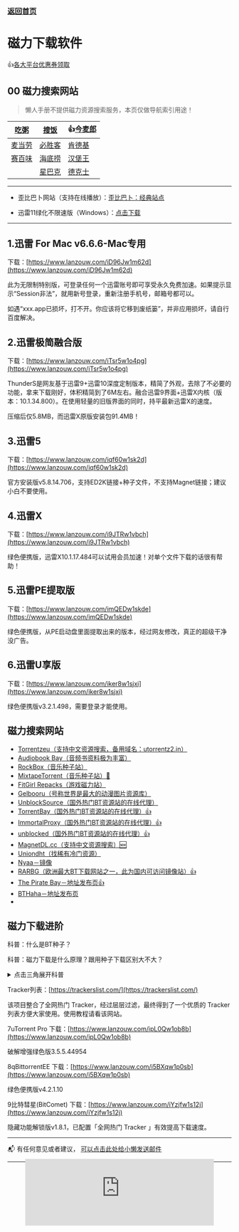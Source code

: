 ### [**返回首页**](/README.md)

# 磁力下载软件

👍[各大平台优惠券领取](https://tb.jxyou.top/?H9yM96La)



## 00 磁力搜索网站

> 懒人手册不提供磁力资源搜索服务，本页仅做导航索引用途！

| [吃粥](https://emoncili.com/?iui.su) | [搜饭](https://bt.so99.top/?iui.su)              | 👍[今麦郎](https://cili.st/)                                  |
| ------------------------------------ | ------------------------------------------------ | ------------------------------------------------------------ |
| [麦当劳](https://www.cilixiong.com/) | [必胜客](https://github.hscsec.cn/yuhuage/dizhi) | [肯德基](https://text.is/niao)                               |
| [赛百味](https://cili.uk/)           | [海底捞](https://ciliduo.org/)                   | [汉堡王](https://chilisou.com)                               |
|                                      | [星巴克](https://www.2bt0.com/)                  | [德克士](https://btbtt15.com/forum-index-fid-950-typeid1-3-typeid2-0-typeid3-0-typeid4-0.htm) |

***

- 歪比巴卜网站（支持在线播放）：[歪比巴卜：经典站点](https://mp.weixin.qq.com/s?__biz=MzkwNzYxMzAwNQ==&mid=2247485441&idx=1&sn=bd6d812038f4dc6cddad196288980407&chksm=c0d7ce23f7a0473573a8046953ac52529cd33e2704b4c1f739a4f4f9fae820f2e59b30236983&token=2139886525&lang=zh_CN#rd)

- 迅雷11绿化不限速版（Windows）：[点击下载](https://lazyman.lanzoul.com/iJN6p1rwaljg)

***

## 1.迅雷 For Mac v6.6.6-Mac专用

下载：[https://www.lanzouw.com/iD96Jw1m62d](https://www.lanzouw.com/iD96Jw1m62d)

此为无限制特别版，可登录任何一个迅雷账号即可享受永久免费加速。如果提示显示“Session非法”，就用新号登录，重新注册手机号，邮箱号都可以。

如遇“xxx.app已损坏，打不开。你应该将它移到废纸篓”，并非应用损坏，请自行百度解决。

## 2.迅雷极简融合版
下载：[https://www.lanzouw.com/iTsr5w1o4pg](https://www.lanzouw.com/iTsr5w1o4pg)

ThunderS是网友基于迅雷9+迅雷10深度定制版本，精简了外观，去除了不必要的功能，拿来下载刚好，体积精简到了6M左右。融合迅雷9界面+迅雷X内核（版本：10.1.34.800）。在使用轻量的旧版界面的同时，持平最新迅雷X的速度。

压缩后仅5.8MB，而迅雷X原版安装包91.4MB！

## 3.迅雷5
下载：[https://www.lanzouw.com/iqf60w1sk2d](https://www.lanzouw.com/iqf60w1sk2d)

官方安装版v5.8.14.706，支持ED2K链接+种子文件，不支持Magnet链接；建议小白不要使用。

## 4.迅雷X
下载：[https://www.lanzouw.com/i9JTRw1vbch](https://www.lanzouw.com/i9JTRw1vbch)

绿色便携版，迅雷X10.1.17.484可以试用会员加速！对单个文件下载的话很有帮助！

## 5.迅雷PE提取版
下载：[https://www.lanzouw.com/imQEDw1skde](https://www.lanzouw.com/imQEDw1skde)

绿色便携版，从PE启动盘里面提取出来的版本，经过网友修改，真正的超级干净没广告。

## 6.迅雷U享版
下载：[https://www.lanzouw.com/iker8w1sjxi](https://www.lanzouw.com/iker8w1sjxi)

绿色便携版v3.2.1.498，需要登录才能使用。

## 磁力搜索网站

- [ Torrentzeu（支持中文资源搜索，备用域名：utorrentz2.in）](https://torrentzeu.org/)
- [ Audiobook Bay（音频书资料极为丰富）](http://audiobookbay.ws/)
- [ RockBox（音乐种子站）](http://rawkbawx.rocks/)
- [ MixtapeTorrent（音乐种子站）🐢](http://www.mixtapetorrent.com/)
- [ FitGirl Repacks（游戏磁力站）](https://fitgirl-repacks.site/)
- [ Gelbooru（号称世界是最大的动漫图片资源库）](https://gelbooru.com/)
- [ UnblockSource（国外热门BT资源站的在线代理）](https://unblocksource.org/)
- [ TorrentBay（国外热门BT资源站的在线代理）👍](https://torrentbay.to/)
- [ ImmortalProxy（国外热门BT资源站的在线代理）👍](https://immortalproxy.com/)
- [ unblocked（国外热门BT资源站的在线代理）👍](https://unblockit.ch/)
- [ MagnetDL.cc（支持中文资源搜索）🆕](https://www.magnetdl.com/)
- [ Uniondht（找稀有冷门资源）](http://uniondht.org/)
- [ Nyaa－镜像](https://nyaa.eu/)
- [ RARBG（欧洲最大BT下载网站之一，此为国内可访问镜像站）👍](https://txt.fyi/-/21113/fae01078/)
- [ The Pirate Bay－地址发布页👍](https://piratebayproxy.info/)
- [ BTHaha－地址发布页](https://wangzhi.men/bthaha/)
- 

## 磁力下载进阶
科普：什么是BT种子？

科普：磁力下载是什么原理？跟用种子下载区别大不大？

<details>
  <summary>点击三角展开科普</summary>
  <p> - Part2进阶用户
科普：什么是BT种子？
    科普：磁力下载是什么原理？跟用种子下载区别大不大？
    因为 BT 下载的文件都是其他用户上传给你的；所以 BT 下载速度就等于其他用户的上传速度。
    做种上传的用户越多，你的下载速度就越快，而用户通过 Peer、DHT、Tracker获得。以下三者的优缺点是互补的，不存在谁替代谁，一起用效果最好！
    Peer：在获得一个有效用户后才会起作用，该用户会把它知道的其他用户信息告诉你。
    DHT：Peer 威力加强版，分布式储存用户信息，因此获得用户的效率更高，但需要养（下载热门资源）。
    Tracker：记录下载同一个资源的用户信息并提供给你，帮助你与其他用户建立连接，简单粗暴。</p>
</details>


Tracker列表：[https://trackerslist.com/](https://trackerslist.com/)

该项目整合了全网热门 Tracker，经过层层过滤，最终得到了一个优质的 Tracker 列表方便大家使用。使用教程请看该网站。

7uTorrent Pro
下载：[https://www.lanzouw.com/ipL0Qw1ob8b](https://www.lanzouw.com/ipL0Qw1ob8b)

破解增强绿色版3.5.5.44954

8qBittorrentEE
下载：[https://www.lanzouw.com/i5BXqw1p0sb](https://www.lanzouw.com/i5BXqw1p0sb)

绿色便携版v4.2.1.10

9比特彗星(BitComet)
下载：[https://www.lanzouw.com/iYzjfw1s12j](https://www.lanzouw.com/iYzjfw1s12j)

隐藏功能解锁版v1.8.1，已配置「全网热门 Tracker 」有效提高下载速度。

***

 :mailbox_with_mail: 有任何意见或者建议， <a href="Mailto:newlazy@forlazy.uu.me">可以点击此处给小懒发送邮件</a>

***

<figure class="notion-asset-wrapper notion-asset-wrapper-embed notion-block-1c5fa359e4d443798dfa7bc86198900a"><div style="position:relative;display:flex;justify-content:center;align-self:center;width:100%;max-width:100%;flex-direction:column;height:106.99510955810547px"><iframe class="notion-asset-object-fit" src="https://cn.widgetstore.net/view/index.html?q=5b049cc8622189440f31d6307d40e568.6842667962d8a921098eec7c417f12b0" title="iframe embed" frameborder="0" allowfullscreen="" loading="lazy" scrolling="auto"></iframe></div></figure>
